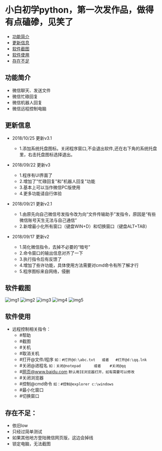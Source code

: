# 小白初学python，第一次发作品，做得有点磕碜，见笑了
* [功能简介](#功能简介)
* [更新信息](#更新信息)
* [软件截图](#软件截图)
* [软件使用](#软件使用)
* [存在不足](#存在不足)


## 功能简介
- 微信聊天、发送文件
- 微信忙碌回复
- 微信机器人回复
- 微信远程控制电脑

## 更新信息

- 2018/10/25  更新v3.1
  - 1.添加系统托盘图标。关闭程序窗口,不会退出软件,还在右下角的系统托盘里，右击托盘图标选择退出。

- 2018/09/22  更新v3
  - 1.程序有UI界面了
  - 2.增加了"忙碌回复"和"机器人回复"功能
  - 3.基本上可以当作微信PC版使用
  - 4.更多功能请自行体验

- 2018/09/21  更新v2.1
  - 1.由原先向自己微信号发指令改为向“文件传输助手”发指令，原因是“有些微信账号天生无法与自己通信”
  - 2.新增最小化所有窗口（键盘WIN+D）和切换窗口（键盘ALT+TAB）

- 2018/09/17  更新v2
  - 1.简化微信指令，去掉不必要的“暗号”
  - 2.命令窗口的输出信息对齐了一下
  - 3.执行指令后有反馈了
  - 4.增加了些许功能，具体使用方法需要对cmd命令有所了解才行
  - 5.程序图标来自网络，侵删

## 软件截图
![img1](https://attach.52pojie.cn/forum/201809/22/184703di1k77bc3wno713o.png)
![img2](https://attach.52pojie.cn/forum/201809/22/184703x8z1kwm12kzd0ftd.png)
![img3](https://attach.52pojie.cn/forum/201809/22/184702w55mgut3mt055td5.png)
![img4](https://attach.52pojie.cn/forum/201809/22/184829ned968o3f33m28z4.png)
![img5](https://attach.52pojie.cn/forum/201809/22/185625ch8ysripyiwveiyh.png)


## 软件使用
- 远程控制相关指令：
  -  #帮助
  -  #截图
  -  #关机
  -  #取消关机
  -  #打开@文件/程序                `如：#打开@d:\abc.txt   或者   #打开@d:\qq.lnk`
  -  #关闭@进程名                   `如：关闭@notepad      或者    #关闭@qq`
  -  #网页@www.baidu.com           `默认用IE浏览器打开，如有需要可以修改`
  -  #关闭浏览器
  -  #控制@cmd命令                  `如：#控制@explorer c:\windows`   
  -  #最小化窗口
  -  #切换窗口

## 存在不足：
  -  依旧low
  -  只经过简单测试
  -  如果其他地方登陆微信网页版，这边会掉线
  -  锁定电脑，无法截图


    
    
      

